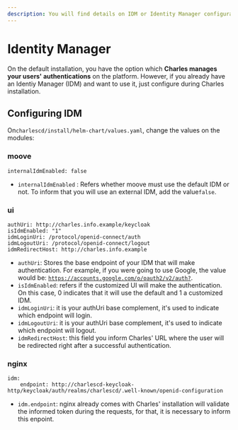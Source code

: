 ```yaml
---
description: You will find details on IDM or Identity Manager configuration
---
```


# Identity Manager

On the default installation, you have the option which **Charles manages your users' authentications** on the platform. However, if you already have an Identiy Manager \(IDM\) and want to use it, just configure during Charles installation. 

## Configuring IDM

On`charlescd/install/helm-chart/values.yaml`, change the values on the modules:

### **moove**

```text
internalIdmEnabled: false
```

* `internalIdmEnabled` : Refers whether moove must use the default IDM or not. To inform that you will use an external IDM, add the value`false`.

### **ui**

```text
authUri: http://charles.info.example/keycloak
isIdmEnabled: "1"
idmLoginUri: /protocol/openid-connect/auth
idmLogoutUri: /protocol/openid-connect/logout
idmRedirectHost: http://charles.info.example
```

* `authUri`: Stores the base endpoint of your IDM that will make authentication. For example, if you were going to use Google, the value would be:  [`https://accounts.google.com/o/oauth2/v2/auth?`](https://accounts.google.com/o/oauth2/v2/auth?). 
* `isIdmEnabled`: refers if the customized UI will make the authentication. On this case, 0 indicates that it will use the default and 1 a customized IDM. 
* `idmLoginUri`:  it is your authUri base complement,  it's used to indicate  which endpoint will login.  
* `idmLogoutUri`:  it is your authUri base complement,  it's used to indicate  which endpoint will logout. 
* `idmRedirectHost`: this field you inform Charles' URL where the user will be redirected right after a successful authentication. 

### **nginx**

```text
idm:
    endpoint: http://charlescd-keycloak-http/keycloak/auth/realms/charlescd/.well-known/openid-configuration
```

* `idm.endpoint`: nginx already comes with Charles' installation will validate the informed token during the requests, for that, it is necessary to inform this enpoint. 

